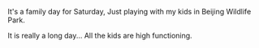 It's a family day for Saturday, Just playing with my kids in Beijing Wildlife Park.

It is really a long day... All the kids are high functioning.
